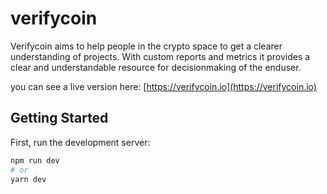 # verifycoin

Verifycoin aims to help people in the crypto space to get a clearer understanding of projects. With custom reports and metrics it provides a clear and understandable resource for decisionmaking of the enduser.

you can see a live version here: [https://verifycoin.io](https://verifycoin.io)

## Getting Started

First, run the development server:

```bash
npm run dev
# or
yarn dev
```